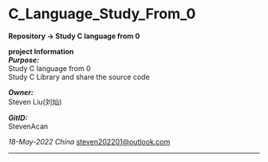 # C_Language_Study_From_0

**Repository -> Study C language from 0**
  
**project Information**  
***Purpose:***  
    Study C language from 0  
    Study C Library and share the source code

***Owner:***  
Steven Liu(刘灿)

***GitID:***  
StevenAcan

*18-May-2022 China*  <steven202201@outlook.com>
<hr size="0.1">
